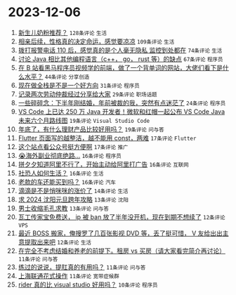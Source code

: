 # 2023-12-06

1. [新生儿奶粉推荐？](https://www.v2ex.com/t/997942) `128条评论` `生活`
1. [相亲后续，性格真的决定命运，感觉要凉凉](https://www.v2ex.com/t/997941) `109条评论` `生活`
1. [拨打报警电话 110 后，感觉真的是个人毫无隐私 监控到处都在](https://www.v2ex.com/t/997954) `74条评论` `生活`
1. [讨论 Java 相比其他编程语言（c++， go， rust 等）的缺点](https://www.v2ex.com/t/997966) `67条评论` `程序员`
1. [在 B 站看黑马程序员视频学的前端，做了一个背单词的网站，大佬们看下是什么水平？](https://www.v2ex.com/t/997978) `44条评论` `分享创造`
1. [现在做全栈是不是一个好方向](https://www.v2ex.com/t/997956) `31条评论` `程序员`
1. [记录两次劳动仲裁经过分享给大家](https://www.v2ex.com/t/997974) `29条评论` `职场话题`
1. [一些碎碎念：下半年刚结婚，年前被裁的我，突然有点迷茫了](https://www.v2ex.com/t/998024) `24条评论` `程序员`
1. [VS Code 上已达 250 万 Java 开发者！微软和红帽一起公布 VS Code Java 未来六个月路线图](https://www.v2ex.com/t/997959) `19条评论` `Visual Studio Code`
1. [年底了，有什么理财产品比较好用吗？](https://www.v2ex.com/t/997950) `19条评论` `问与答`
1. [Flutter 页面写的越整洁，越不能用 const，两难](https://www.v2ex.com/t/998007) `17条评论` `Flutter`
1. [这个站点看公众号挺方便啊](https://www.v2ex.com/t/997946) `17条评论` `推广`
1. [😭海外副业彻底绝路...](https://www.v2ex.com/t/997957) `16条评论` `程序员`
1. [拼夕夕知道阿里不行了，开始主动给阿里打广告](https://www.v2ex.com/t/997968) `16条评论` `互联网`
1. [社恐人如何生活？](https://www.v2ex.com/t/997952) `16条评论` `生活`
1. [老款的车还能买到吗？](https://www.v2ex.com/t/997938) `16条评论` `汽车`
1. [滴滴是不是悄咪咪的涨价了](https://www.v2ex.com/t/997997) `14条评论` `生活`
1. [求 2024 沈阳元旦跨年攻略](https://www.v2ex.com/t/997982) `13条评论` `沈阳`
1. [男士收缩毛孔求教](https://www.v2ex.com/t/997951) `13条评论` `问与答`
1. [瓦工传家宝免费送， ip 被 ban 放了半年没开机，现在到期不想续了](https://www.v2ex.com/t/998011) `12条评论` `VPS`
1. [最近 BOSS 搬家，俺搜罗了几百张影视 DVD 等，丢了挺可惜， V 友给出出主意提取出来吧](https://www.v2ex.com/t/997953) `12条评论` `生活`
1. [在完全不考虑结婚和养老的前提下。租房 vs 买房（请大家看完简介再讨论）](https://www.v2ex.com/t/998019) `11条评论` `问与答`
1. [练过的说说，提肛真的有用吗？](https://www.v2ex.com/t/997983) `11条评论` `问与答`
1. [上海联通花式操作](https://www.v2ex.com/t/997940) `11条评论` `宽带症候群`
1. [rider 真的比 visual studio 好用吗？](https://www.v2ex.com/t/998012) `10条评论` `程序员`
